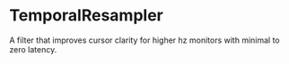 # TemporalResampler
A filter that improves cursor clarity for higher hz monitors with minimal to zero latency.
